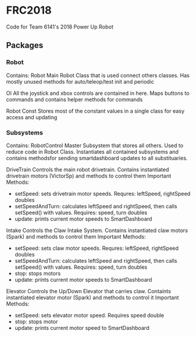 # FRC2018

Code for Team 6141's 2018 Power Up Robot

## Packages

### Robot
Contains:
Robot
    Main Robot Class that is used connect others classes. Has mostly unused methods for auto/teleop/test init and periodic

OI
    All the joystick and xbox controls are contained in here. Maps buttons to commands and contains helper methods for commands

Robot Const
    Stores most of the constant values in a single class for easy access and updating

### Subsystems
Contains:
RobotControl
    Master Subsystem that stores all others. Used to reduce code in Robot Class. Instantiates all contained subsystems and contains         methodsfor sending smartdashboard updates to all substituaries. 

DriveTrain
    Controls the main robot drivetrain. Contains instantiated drivetrain motors (VictorSp) and methods to control them
    Important Methods:
- setSpeed: sets drivetrain motor speeds. Requres: leftSpeed, rightSpeed doubles
- setSpeedAndTurn: calculates leftSpeed and rightSpeed, then calls setSpeed() with values. Requires: speed, turn doubles
- update: prints current motor speeds to SmartDashboard

Intake
    Controls the Claw Intake System. Contains instantiated claw motors (Spark) and methods to control them
    Important Methods:
- setSpeed: sets claw motor speeds. Requres: leftSpeed, rightSpeed doubles
- setSpeedAndTurn: calculates leftSpeed and rightSpeed, then calls setSpeed() with values. Requires: speed, turn doubles
- stop: stops motors
- update: prints current motor speeds to SmartDashboard

Elevator
    Controls the Up/Down Elevator that carries claw. Containts instantiated elevator motor (Spark) and methods to control it
    Important Methods:
- setSpeed: sets elevator motor speed. Requires speed double
- stop: stops motor
- update: prints current motor speed to SmartDashboard
        
  
  
